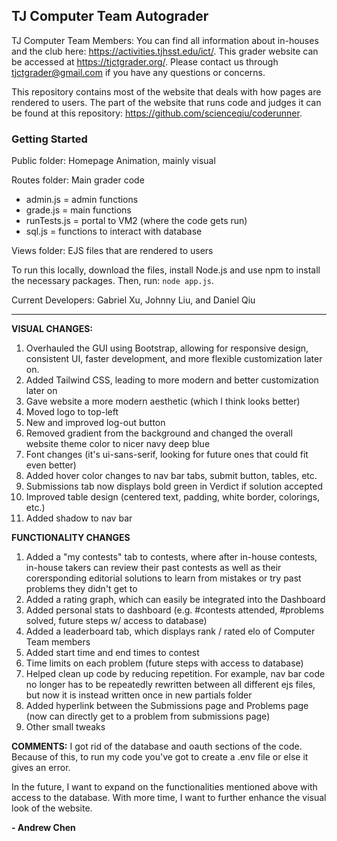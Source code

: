 ## TJ Computer Team Autograder

TJ Computer Team Members: You can find all information about in-houses and the club here: https://activities.tjhsst.edu/ict/.
This grader website can be accessed at https://tjctgrader.org/.
Please contact us through tjctgrader@gmail.com if you have any questions or concerns.

This repository contains most of the website that deals with how pages are rendered to users. The part of the website that runs code and judges it can be found at this repository: https://github.com/scienceqiu/coderunner.

### Getting Started

Public folder: Homepage Animation, mainly visual

Routes folder: Main grader code
- admin.js = admin functions
- grade.js = main functions
- runTests.js = portal to VM2 (where the code gets run)
- sql.js = functions to interact with database

Views folder: EJS files that are rendered to users

To run this locally, download the files, install Node.js and use npm to install the necessary packages. Then, run:
```node app.js```.

Current Developers: Gabriel Xu, Johnny Liu, and Daniel Qiu

-------------------------------------------------------------

**VISUAL CHANGES:**
1) Overhauled the GUI using Bootstrap, allowing for responsive design, consistent UI, faster development, and more flexible customization later on.
2) Added Tailwind CSS, leading to more modern and better customization later on
3) Gave website a more modern aesthetic (which I think looks better)
4) Moved logo to top-left
5) New and improved log-out button
7) Removed gradient from the background and changed the overall website theme color to nicer navy deep blue
9) Font changes (it's ui-sans-serif, looking for future ones that could fit even better)
11) Added hover color changes to nav bar tabs, submit button, tables, etc.
12) Submissions tab now displays bold green in Verdict if solution accepted
13) Improved table design (centered text, padding, white border, colorings, etc.)
14) Added shadow to nav bar 

**FUNCTIONALITY CHANGES**

1) Added a "my contests" tab to contests, where after in-house contests, in-house takers can review their past contests as well as their corersponding editorial solutions to learn from mistakes or try past problems they didn't get to
2) Added a rating graph, which can easily be integrated into the Dashboard
3) Added personal stats to dashboard (e.g. #contests attended, #problems solved, future steps w/ access to database)
4) Added a leaderboard tab, which displays rank / rated elo of Computer Team members
6) Added start time and end times to contest
7) Time limits on each problem (future steps with access to database)
8) Helped clean up code by reducing repetition. For example, nav bar code no longer has to be repeatedly rewritten between all different ejs files, but now  it is instead written once in new partials folder
9) Added hyperlink between the Submissions page and Problems page (now can directly get to a problem from submissions page)
10) Other small tweaks


**COMMENTS:**
I got rid of the database and oauth sections of the code. Because of this, to run my code you've got to create a .env file or else it gives an error.

In the future, I want to expand on the functionalities mentioned above with access to the database. With more time, I want to further enhance the visual look of the website. 

**- Andrew Chen**

